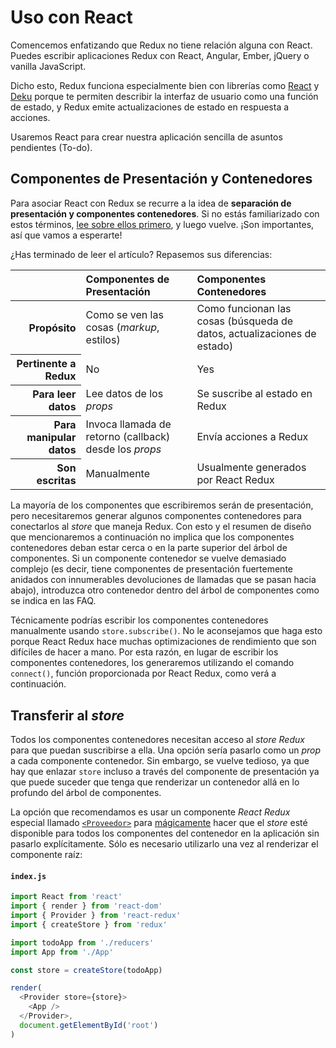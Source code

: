 # Uso con React

Comencemos enfatizando que Redux no tiene relación alguna con React. Puedes escribir aplicaciones Redux con React, Angular, Ember, jQuery o vanilla JavaScript.

Dicho esto, Redux funciona especialmente bien con librerías como [React](http://facebook.github.io/react/) y [Deku](https://github.com/dekujs/deku) porque te permiten describir la interfaz de usuario como una función de estado, y Redux emite actualizaciones de estado en respuesta a acciones.

Usaremos React para crear nuestra aplicación sencilla de asuntos pendientes (To-do).


## Componentes de Presentación y Contenedores

Para asociar React con Redux se recurre a la idea de **separación de presentación y componentes contenedores**. Si no estás familiarizado con estos términos, [lee sobre ellos primero](https://medium.com/@dan_abramov/smart-and-dumb-components-7ca2f9a7c7d0), y luego vuelve. ¡Son importantes, así que vamos a esperarte!

¿Has terminado de leer el artículo? Repasemos sus diferencias:

<table>
    <thead>
        <tr>
            <th></th>
            <th scope="col" style="text-align:left">Componentes de Presentación</th>
            <th scope="col" style="text-align:left">Componentes Contenedores</th>
        </tr>
    </thead>
    <tbody>
        <tr>
          <th scope="row" style="text-align:right">Propósito
</th>
          <td>Como se ven las cosas (<em>markup</em>, estilos)</td>
          <td>Como funcionan las cosas (búsqueda de datos, actualizaciones de estado)</td>
        </tr>
        <tr>
          <th scope="row" style="text-align:right">Pertinente a Redux</th>
          <td>No</th>
          <td>Yes</th>
        </tr>
        <tr>
          <th scope="row" style="text-align:right">Para leer datos</th>
          <td>Lee datos de los <em>props</em></td>
          <td>Se suscribe al estado en Redux</td>
        </tr>
        <tr>
          <th scope="row" style="text-align:right">Para manipular datos</th>
          <td>Invoca llamada de retorno (callback) desde los <em>props</em></td>
          <td>Envía acciones a Redux</td>
        </tr>
        <tr>
          <th scope="row" style="text-align:right">Son escritas</th>
          <td>Manualmente</td>
          <td>Usualmente generados por React Redux</td>
        </tr>
    </tbody>
</table>

La mayoría de los componentes que escribiremos serán de presentación, pero necesitaremos generar algunos componentes contenedores para conectarlos al *store* que maneja Redux. Con esto y el resumen de diseño que mencionaremos a continuación no implica que los componentes contenedores deban estar cerca o en la parte superior del árbol de componentes. Si un componente contenedor se vuelve demasiado complejo (es decir, tiene componentes de presentación fuertemente anidados con innumerables devoluciones de llamadas que se pasan hacia abajo), introduzca otro contenedor dentro del árbol de componentes como se indica en las FAQ.

Técnicamente podrías escribir los componentes contenedores manualmente usando `store.subscribe()`. No le aconsejamos que haga esto porque React Redux hace muchas optimizaciones de rendimiento que son difíciles de hacer a mano. Por esta razón, en lugar de escribir los componentes contenedores, los generaremos utilizando el comando `connect()`, función proporcionada por React Redux, como verá a continuación.

## Transferir al *store*

Todos los componentes contenedores necesitan acceso al *store Redux* para que puedan suscribirse a ella. Una opción sería pasarlo como un *prop* a cada componente contenedor. Sin embargo, se vuelve tedioso, ya que hay que enlazar `store` incluso a través del componente de presentación ya que puede suceder que tenga que renderizar un contenedor allá en lo profundo del árbol de componentes.

La opción que recomendamos es usar un componente *React Redux* especial llamado [`<Proveedor>`](https://github.com/reactjs/react-redux/blob/master/docs/api.md#provider-store) para [mágicamente](https://facebook.github.io/react/docs/context.html) hacer que el *store* esté disponible para todos los componentes del contenedor en la aplicación sin pasarlo explícitamente. Sólo es necesario utilizarlo una vez al renderizar el componente raíz:

#### `index.js`

```js
import React from 'react'
import { render } from 'react-dom'
import { Provider } from 'react-redux'
import { createStore } from 'redux'

import todoApp from './reducers'
import App from './App'

const store = createStore(todoApp)

render(
  <Provider store={store}>
    <App />
  </Provider>,
  document.getElementById('root')
)
```
